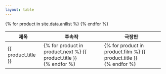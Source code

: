 ```yaml
---
layout: table
---
```


<table>
  <thead>
    <tr>
      <th>제목</th>
      <th>후속작</th>
      <th>극장판</th>
    </tr>
  </thead>
  <tbody>
    {% for product in site.data.anilist %}
      <tr>
        <td>{{ product.title }}</td>
        <td>
          {% for product in product.next %}
            {{ product.title }}<br>
          {% endfor %}
        </td>
        <td>
          {% for product in product.film %}
            {{ product.title }}<br>
          {% endfor %}
        </td>
      </tr>
    {% endfor %}
  </tbody>
</table>
